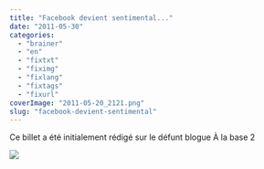 ```yaml
---
title: "Facebook devient sentimental..."
date: "2011-05-30"
categories: 
  - "brainer"
  - "en"
  - "fixtxt"
  - "fiximg"
  - "fixlang"
  - "fixtags"
  - "fixurl"
coverImage: "2011-05-20_2121.png"
slug: "facebook-devient-sentimental"
---
```


Ce billet a été initialement rédigé sur le défunt blogue À la base 2

[![](images/2011-05-20_2121.png)](http://fred.dev/content/uploads/2011/05/2011-05-20_2121.png)
